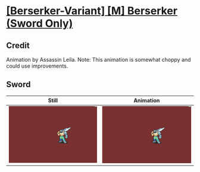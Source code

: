 # [\[Berserker-Variant\] \[M\] Berserker \(Sword Only\)](../)

## Credit

Animation by Assassin Leila.
Note: This animation is somewhat choppy and could use improvements.
	
## Sword

| Still | Animation |
| :---: | :-------: |
| ![Sword still](./Sword_000.png) | ![Sword animation](./Sword.gif) |
